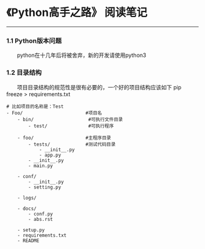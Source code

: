# 《Python高手之路》 阅读笔记
***
### 1.1 Python版本问题
&ensp;&ensp;&ensp;&ensp;python在十几年后将被舍弃，新的开发请使用python3

### 1.2 目录结构
&ensp;&ensp;&ensp;&ensp;项目目录结构的规范性是很有必要的，一个好的项目结构应该如下
pip freeze > requirements.txt
```
# 比如项目的名称是：Test
- Foo/                       #项目名
	- bin/                    #可执行文件目录
		- test/               #可执行程序

	- foo/                   #主程序目录
		- tests/             #测试代码目录
			- __init__.py
			- app.py
		- __init__.py
		- main.py

	- conf/
		- __init__.py
		- setting.py

	- logs/

	- docs/
		- conf.py
		- abs.rst

	- setup.py
	- requirements.txt
	- README
```
